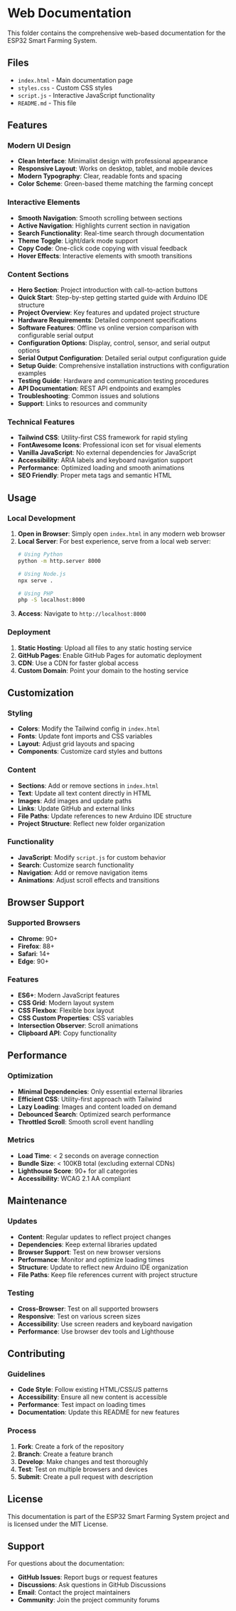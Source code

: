 # Web Documentation

This folder contains the comprehensive web-based documentation for the ESP32 Smart Farming System.

## Files

- `index.html` - Main documentation page
- `styles.css` - Custom CSS styles
- `script.js` - Interactive JavaScript functionality
- `README.md` - This file

## Features

### Modern UI Design
- **Clean Interface**: Minimalist design with professional appearance
- **Responsive Layout**: Works on desktop, tablet, and mobile devices
- **Modern Typography**: Clear, readable fonts and spacing
- **Color Scheme**: Green-based theme matching the farming concept

### Interactive Elements
- **Smooth Navigation**: Smooth scrolling between sections
- **Active Navigation**: Highlights current section in navigation
- **Search Functionality**: Real-time search through documentation
- **Theme Toggle**: Light/dark mode support
- **Copy Code**: One-click code copying with visual feedback
- **Hover Effects**: Interactive elements with smooth transitions

### Content Sections
- **Hero Section**: Project introduction with call-to-action buttons
- **Quick Start**: Step-by-step getting started guide with Arduino IDE structure
- **Project Overview**: Key features and updated project structure
- **Hardware Requirements**: Detailed component specifications
- **Software Features**: Offline vs online version comparison with configurable serial output
- **Configuration Options**: Display, control, sensor, and serial output options
- **Serial Output Configuration**: Detailed serial output configuration guide
- **Setup Guide**: Comprehensive installation instructions with configuration examples
- **Testing Guide**: Hardware and communication testing procedures
- **API Documentation**: REST API endpoints and examples
- **Troubleshooting**: Common issues and solutions
- **Support**: Links to resources and community

### Technical Features
- **Tailwind CSS**: Utility-first CSS framework for rapid styling
- **FontAwesome Icons**: Professional icon set for visual elements
- **Vanilla JavaScript**: No external dependencies for JavaScript
- **Accessibility**: ARIA labels and keyboard navigation support
- **Performance**: Optimized loading and smooth animations
- **SEO Friendly**: Proper meta tags and semantic HTML

## Usage

### Local Development
1. **Open in Browser**: Simply open `index.html` in any modern web browser
2. **Local Server**: For best experience, serve from a local web server:
   ```bash
   # Using Python
   python -m http.server 8000
   
   # Using Node.js
   npx serve .
   
   # Using PHP
   php -S localhost:8000
   ```
3. **Access**: Navigate to `http://localhost:8000`

### Deployment
1. **Static Hosting**: Upload all files to any static hosting service
2. **GitHub Pages**: Enable GitHub Pages for automatic deployment
3. **CDN**: Use a CDN for faster global access
4. **Custom Domain**: Point your domain to the hosting service

## Customization

### Styling
- **Colors**: Modify the Tailwind config in `index.html`
- **Fonts**: Update font imports and CSS variables
- **Layout**: Adjust grid layouts and spacing
- **Components**: Customize card styles and buttons

### Content
- **Sections**: Add or remove sections in `index.html`
- **Text**: Update all text content directly in HTML
- **Images**: Add images and update paths
- **Links**: Update GitHub and external links
- **File Paths**: Update references to new Arduino IDE structure
- **Project Structure**: Reflect new folder organization

### Functionality
- **JavaScript**: Modify `script.js` for custom behavior
- **Search**: Customize search functionality
- **Navigation**: Add or remove navigation items
- **Animations**: Adjust scroll effects and transitions

## Browser Support

### Supported Browsers
- **Chrome**: 90+
- **Firefox**: 88+
- **Safari**: 14+
- **Edge**: 90+

### Features
- **ES6+**: Modern JavaScript features
- **CSS Grid**: Modern layout system
- **CSS Flexbox**: Flexible box layout
- **CSS Custom Properties**: CSS variables
- **Intersection Observer**: Scroll animations
- **Clipboard API**: Copy functionality

## Performance

### Optimization
- **Minimal Dependencies**: Only essential external libraries
- **Efficient CSS**: Utility-first approach with Tailwind
- **Lazy Loading**: Images and content loaded on demand
- **Debounced Search**: Optimized search performance
- **Throttled Scroll**: Smooth scroll event handling

### Metrics
- **Load Time**: < 2 seconds on average connection
- **Bundle Size**: < 100KB total (excluding external CDNs)
- **Lighthouse Score**: 90+ for all categories
- **Accessibility**: WCAG 2.1 AA compliant

## Maintenance

### Updates
- **Content**: Regular updates to reflect project changes
- **Dependencies**: Keep external libraries updated
- **Browser Support**: Test on new browser versions
- **Performance**: Monitor and optimize loading times
- **Structure**: Update to reflect new Arduino IDE organization
- **File Paths**: Keep file references current with project structure

### Testing
- **Cross-Browser**: Test on all supported browsers
- **Responsive**: Test on various screen sizes
- **Accessibility**: Use screen readers and keyboard navigation
- **Performance**: Use browser dev tools and Lighthouse

## Contributing

### Guidelines
- **Code Style**: Follow existing HTML/CSS/JS patterns
- **Accessibility**: Ensure all new content is accessible
- **Performance**: Test impact on loading times
- **Documentation**: Update this README for new features

### Process
1. **Fork**: Create a fork of the repository
2. **Branch**: Create a feature branch
3. **Develop**: Make changes and test thoroughly
4. **Test**: Test on multiple browsers and devices
5. **Submit**: Create a pull request with description

## License

This documentation is part of the ESP32 Smart Farming System project and is licensed under the MIT License.

## Support

For questions about the documentation:
- **GitHub Issues**: Report bugs or request features
- **Discussions**: Ask questions in GitHub Discussions
- **Email**: Contact the project maintainers
- **Community**: Join the project community forums
